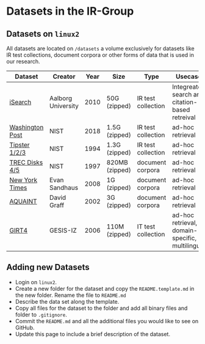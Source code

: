 # Datasets in the IR-Group

## Datasets on `linux2`

All datasets are located on `/datasets` a volume exclusively for datasets like IR test collections, document corpora or other forms of data that is used in our research.

| Dataset  | Creator | Year | Size | Type | Usecase |
| ---------| ------- | ---- | ---- | ---- | ------------- |
| [iSearch](/iSearch/README.md) | Aalborg University | 2010 | 50G (zipped) | IR test collection | Integreated search and citation-based retreival |
| [Washington Post](/WAPost/README.md) | NIST | 2018 | 1.5G (zipped) | IR test collection  | ad-hoc retrieval |
| [Tipster 1/2/3](/tipster/README.md) | NIST | 1994 | 1.3G (zipped) | IR test collection  | ad-hoc retrieval |
| [TREC Disks 4/5](/trec-disks/README.md) | NIST | 1997 | 820MB (zipped) | document corpora  | ad-hoc retrieval |
| [New York Times](/NYT/README.md) | Evan Sandhaus | 2008 | 1G (zipped) | document corpora | ad-hoc retrieval |
| [AQUAINT](/AQUAINT/README.md) | David Graff | 2002 | 3G (zipped)| document corpora | ad-hoc retrieval |
| [GIRT4](/girt4/README.md) | GESIS-IZ | 2006 | 110M (zipped)| IT test collection | ad-hoc retrieval, domain-specific, multilingual |

## Adding new Datasets

- Login on `linux2`.
- Create a new folder for the dataset and copy the `README.template.md` in the new folder. Rename the file to `README.md`
- Describe the data set along the template.
- Copy all files for the dataset to the folder and add all binary files and folder to `.gitignore`.
- Commit the `README.md` and all the additional files you would like to see on GitHub.
- Update this page to include a brief description of the dataset.
